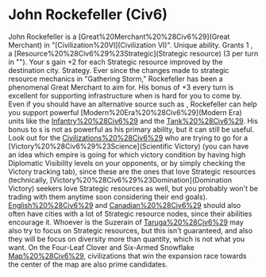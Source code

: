 # John Rockefeller (Civ6)

John Rockefeller is a [Great%20Merchant%20%28Civ6%29](Great Merchant) in "[Civilization%20VI](Civilization VI)".
Unique ability.
Grants 1 , a [Resource%20%28Civ6%29%23Strategic](Strategic resource) (3 per turn in ""). Your s gain +2 for each Strategic resource improved by the destination city.
Strategy.
Ever since the changes made to strategic resource mechanics in "Gathering Storm," Rockefeller has been a phenomenal Great Merchant to aim for. His bonus of +3 every turn is excellent for supporting infrastructure when is hard for you to come by. Even if you should have an alternative source such as , Rockefeller can help you support powerful [Modern%20Era%20%28Civ6%29](Modern Era) units like the [Infantry%20%28Civ6%29](Infantry) and the [Tank%20%28Civ6%29](Tank). His bonus to s is not as powerful as his primary ability, but it can still be useful. Look out for the [Civilizations%20%28Civ6%29](civilizations) who are trying to go for a [Victory%20%28Civ6%29%23Science](Scientific Victory) (you can have an idea which empire is going for which victory condition by having high Diplomatic Visibility levels on your opponents, or by simply checking the Victory tracking tab), since these are the ones that love Strategic resources (technically, [Victory%20%28Civ6%29%23Domination](Domination Victory) seekers love Strategic resources as well, but you probably won't be trading with them anytime soon considering their end goals). [English%20%28Civ6%29](England) and [Canadian%20%28Civ6%29](Canada) should also often have cities with a lot of Strategic resource nodes, since their abilities encourage it. Whoever is the Suzerain of [Taruga%20%28Civ6%29](Taruga) may also try to focus on Strategic resources, but this isn't guaranteed, and also they will be focus on diversity more than quantity, which is not what you want. On the Four-Leaf Clover and Six-Armed Snowflake [Map%20%28Civ6%29](maps), civilizations that win the expansion race towards the center of the map are also prime candidates.